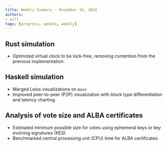 ```yaml
---
title: Weekly Summary – December 16, 2024
authors:
- will
tags: [progress, update, weekly]
---
```


## Rust simulation

- Optimized virtual clock to be lock-free, removing contention from the previous
  implementation.

## Haskell simulation

- Merged Leios visualizations on `main`
- Improved peer-to-peer (P2P) visualization with block type differentiation and latency
  charting.

## Analysis of vote size and ALBA certificates

- Estimated minimum possible size for votes using ephemeral keys or key evolving signatures (KES)
- Benchmarked central processing unit (CPU) time for ALBA certificates.
